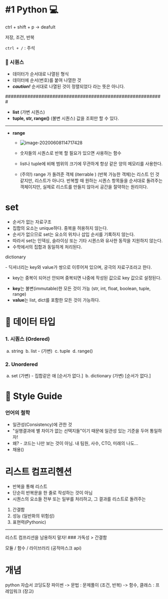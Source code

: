 # #1 Python :computer:

ctrl + shift + p -> deafult

저장, 조건, 반복

`ctrl + /` : 주석



### :seedling: 시퀀스

* 데이터가 순서대로 나열된 형식
* 데이터에 순서(번호)를 붙여 나열한 것
* ***caution!*** 순서대로 나열된 것이 정렬되었다 라는 뜻은 아니다.

#########################################################

* **list** (가변 시퀀스)
* **tuple, str, range()** (불변 시퀀스) 값을 조회만 할 수 있다. 

<hr>

* **range**
  
  * ![image-20200608114717428](C:\Users\ohhoj\AppData\Roaming\Typora\typora-user-images\image-20200608114717428.png)
  
  * 숫자들의 시퀀스로 반복 할 필요가 있으면 사용하는 함수
  * list나 tuple에 비해 범위의 크기에 무관하게 항상 같은 양의 메모리를 사용한다.
  * (주의!) range 가 돌려준 객체 (iterrable ) (반복 가능한 객체)는 리스트 인 것 같지만, 리스트가 아니다. 반복할 때 원하는 시퀀스 항목들을 순서대로 돌려주는 객체이지만, 실제로 리스트를 만들지 않아서 공간을 절약하는 원리이다.





# set

* 순서가 없는 자료구조
* 집합의 요소는 unique하다. 중복을 허용하지 않는다.
* 순서가 없으므로 set는 요소의 위치나 삽입 순서를 기록하지 않는다.
* 따라서 set는 인덱싱, 슬라이싱 또는 기타 시퀀스와 유사한 동작을 지원하지 않는다.
* 수학에서의 집합과 동일하게 처리된다.



dictionary 

\- 딕셔너리는 key와 value가 쌍으로 이루어져 있으며, 궁극의 자료구조라고 한다.

- key는 중복이 되어선 안되며 중복되면 나중에 작성된 값으로 key 값으로 설정된다.

* **key**는 불변(immutable)한 모든 것이 가능 (str, int, float, boolean, tuple, range)
* **value**는 list, dict를 포함한 모든 것이 가능하다. 



# :minidisc: 데이터 타입

### 1. 시퀀스 (Ordered)

​	a. string 
​	b. list - (가변)
​	c. tuple
​	d. range()

### 2. Unordered 

​	a. set (가변) - 집합같은 애 [순서가 없다.]
​	b. dictionary (가변)           [순서가 없다.]





# :barber: Style Guide

### 언어의 철학

- 일관성(Consistency)에 관한 것
- "실행결과에 별 차이가 없는 선택지들"이기 때문에 일관성 있는 기준을 두어 통일하자! 
- 왜? - 코드는 나만 보는 것이 아님. 내  팀원, 사수, CTO, 미래의 나도...
- 채용()



# 리스트 컴프리헨션
 - 반복을 통해 리스트 
 - 단순히 반복문을 한 줄로 작성하는 것이 아님
 - 시퀀스의 요소들 전부 또는 일부를 처리하고, 그 결과를 리스트로 돌려주는 

 1. 간결함
 2. 성능 (일반화의 위험성)
 3. 표현력(Pythonic)
<hr> 
리스트 컴프리션을 남용하지 말자!
### 가독성 > 간결함

모듈 / 함수 / 라이브러리 (공적마스크 api)

# 개념
python 자습서
코딩도장 파이썬
-> 문법 : 문제풀이 (조건, 반복)
-> 함수, 클래스 : 프레임워크 (장고)

